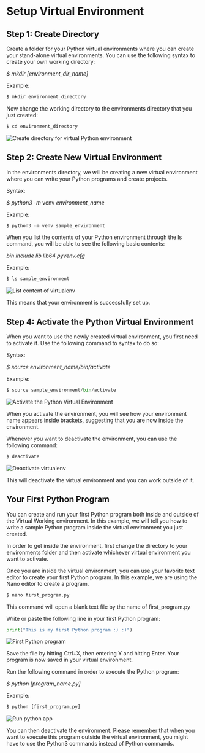 # Setup Virtual Environment

## Step 1: Create Directory

Create a folder for your Python virtual environments where you can create your stand-alone virtual environments. You can use the following syntax to create your own working directory:

_$ mkdir \[environment\_dir\_name\]_

Example:

```python
$ mkdir environment_directory
```

Now change the working directory to the environments directory that you just created:

```python
$ cd environment_directory
```

![Create directory for virtual Python environment](https://vitux.com/wp-content/uploads/2018/11/word-image-181.png)

## Step 2: Create New Virtual Environment

In the environments directory, we will be creating a new virtual environment where you can write your Python programs and create projects.

Syntax:

_$ python3 -m_ venv _environment\_name_

Example:

```python
$ python3 -m venv sample_environment
```

When you list the contents of your Python environment through the ls command, you will be able to see the following basic contents:

_bin include lib lib64 pyvenv.cfg_

Example:

```python
$ ls sample_environment
```

![List content of virtualenv](https://vitux.com/wp-content/uploads/2018/11/word-image-182.png)

This means that your environment is successfully set up.

## Step 4: Activate the Python Virtual Environment

When you want to use the newly created virtual environment, you first need to activate it. Use the following command to syntax to do so:

Syntax:

_$ source environment\_name/bin/activate_

Example:

```python
$ source sample_environment/bin/activate
```

![Activate the Python Virtual Environment](https://vitux.com/wp-content/uploads/2018/11/word-image-183.png)

When you activate the environment, you will see how your environment name appears inside brackets, suggesting that you are now inside the environment.

Whenever you want to deactivate the environment, you can use the following command:

```python
$ deactivate
```

![Deactivate virtualenv](https://vitux.com/wp-content/uploads/2018/11/word-image-184.png)

This will deactivate the virtual environment and you can work outside of it.

## Your First Python Program

You can create and run your first Python program both inside and outside of the Virtual Working environment. In this example, we will tell you how to write a sample Python program inside the virtual environment you just created.

In order to get inside the environment, first change the directory to your environments folder and then activate whichever virtual environment you want to activate.

Once you are inside the virtual environment, you can use your favorite text editor to create your first Python program. In this example, we are using the Nano editor to create a program.

```python
$ nano first_program.py
```

This command will open a blank text file by the name of first\_program.py

Write or paste the following line in your first Python program:

```python
print("This is my first Python program :) :)")
```

![First Python program](https://vitux.com/wp-content/uploads/2018/11/word-image-185.png)

Save the file by hitting Ctrl+X, then entering Y and hitting Enter. Your program is now saved in your virtual environment.

Run the following command in order to execute the Python program:

_$ python \[program\_name.py\]_

Example:

```python
$ python [first_program.py]
```

![Run python app](https://vitux.com/wp-content/uploads/2018/11/word-image-186.png)

You can then deactivate the environment. Please remember that when you want to execute this program outside the virtual environment, you might have to use the Python3 commands instead of Python commands.

